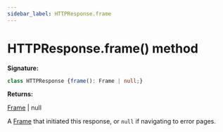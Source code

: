 ```yaml
---
sidebar_label: HTTPResponse.frame
---
```

# HTTPResponse.frame() method

**Signature:**

```typescript
class HTTPResponse {frame(): Frame | null;}
```
**Returns:**

[Frame](./puppeteer.frame.md) \| null

A [Frame](./puppeteer.frame.md) that initiated this response, or `null` if navigating to error pages.

